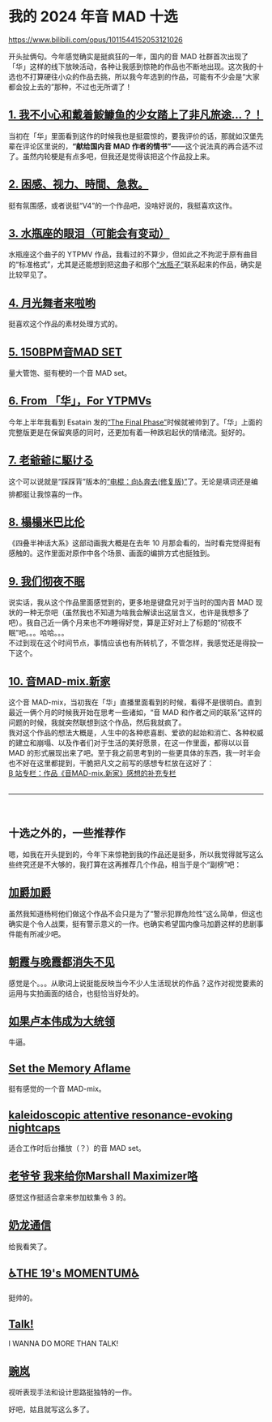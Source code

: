 # 我的 2024 年音 MAD 十选

https://www.bilibili.com/opus/1011544152053121026

开头扯俩句。今年感觉确实是挺疯狂的一年，国内的音 MAD 社群首次出现了「华」这样的线下放映活动，各种让我感到惊艳的作品也不断地出现。这次我的十选也不打算硬往小众的作品去挑，所以我今年选到的作品，可能有不少会是“大家都会投上去的”那种，不过也无所谓了！

## [1. 我不小心和戴着鮟鱇鱼的少女踏上了非凡旅途…？！](https://www.bilibili.com/video/BV1jz421B7Zx)
当初在「华」里面看到这作的时候我也是挺震惊的，要我评价的话，那就如汉堡先辈在评论区里说的，**“献给国内音 MAD 作者的情书”**——这个说法真的再合适不过了。虽然内轮梗是有点多吧，但我还是觉得该把这个作品投上来。

## [2. 困感、视力、時間、急救。](https://www.bilibili.com/video/BV1of421o7vf)
挺有氛围感，或者说挺“V4”的一个作品吧，没啥好说的，我挺喜欢这作。

## [3. 水瓶座的眼泪（可能会有变动）](https://www.bilibili.com/video/BV1Jp42117tx)
水瓶座这个曲子的 YTPMV 作品，我看过的不算少，但如此之不拘泥于原有曲目的“标准格式”，尤其是还能想到把这曲子和那个[“水瓶子”](https://www.bilibili.com/video/BV1tH4y1S7iK)联系起来的作品，确实是比较罕见了。

## [4. 月光舞者来啦哟](https://www.bilibili.com/video/BV1Xz421o7qH)
挺喜欢这个作品的素材处理方式的。

## [5. 150BPM音MAD SET](https://www.bilibili.com/video/BV1LM4m117vr)
量大管饱、挺有梗的一个音 MAD set。

## [6. From 「华」，For YTPMVs](https://www.bilibili.com/video/BV1PYakePE7Z)
今年上半年我看到 Esatain 发的[“The Final Phase”](https://www.bilibili.com/video/BV1Vm421J7db)时候就被帅到了。「华」上面的完整版更是在保留爽感的同时，还更加有着一种跌宕起伏的情绪流。挺好的。

## [7. 老爺爺に駆ける](https://www.bilibili.com/video/BV1tE421G7N6)
这个可以说就是“踩踩背”版本的[“电棍：向♿奔去(修复版)”](https://www.bilibili.com/video/BV1vK4y1p7F5/)了。无论是填词还是编排都挺让我惊喜的一作。

## [8. 榻榻米巴比伦](https://www.bilibili.com/video/BV1Hm421K7sL/)
《四叠半神话大系》这部动画我大概是在去年 10 月那会看的，当时看完觉得挺有感触的。这作里面对原作中各个场景、画面的编排方式也挺独到。

## [9. 我们彻夜不眠](https://www.bilibili.com/video/BV1Z1421U75C)
说实话，我从这个作品里面感觉到的，更多地是键盘兄对于当时的国内音 MAD 现状的一种无奈吧（虽然我也不知道为啥我会解读出这层含义，也许是我想多了吧）。我自己近一俩个月来也不咋睡得好觉，算是正好对上了标题的“彻夜不眠”吧。。。哈哈。。。<br>
不过到现在这个时间节点，事情应该也有所转机了，不管怎样，我感觉还是得投一下这个。

## [10. 音MAD-mix.新家](https://www.bilibili.com/video/BV1w9iFeWExy)
这个音 MAD-mix，当初我在「华」直播里面看到的时候，看得不是很明白。直到最近一俩个月的时候我开始在思考一些诸如，“音 MAD 和作者之间的联系”这样的问题的时候，我就突然联想到这个作品，然后我就疯了。<br>
我对这个作品的想法大概是，人生中的各种悲喜剧、爱欲的起始和消亡、各种权威的建立和崩塌、以及作者们对于生活的美好愿景，在这一作里面，都得以以音 MAD 的形式展现出来了吧。至于我之前思考到的一些更具体的东西，我一时半会也不好在这里都提到，干脆把凡文之前写的感想专栏放在这好了：<br>
[B 站专栏：作品《音MAD-mix.新家》感想的补充专栏](https://www.bilibili.com/opus/981008107120361479)
<br><br>

---
<br>

## 十选之外的，一些推荐作

嗯，如我在开头提到的，今年下来惊艳到我的作品还是挺多，所以我觉得就写这么些终究还是不大够的，我打算在这再推荐几个作品，相当于是个“副榜”吧：

## [加爵加爵](https://www.bilibili.com/video/BV1RUqXY6EN8)
虽然我知道杨柯他们做这个作品不会只是为了“警示犯罪危险性”这么简单，但这也确实是个令人战栗，挺有警示意义的一作。也确实希望国内像马加爵这样的悲剧事件能有所减少吧。

## [朝霞与晚霞都消失不见](https://www.bilibili.com/video/BV1vJ4m1H7k8/)
感觉是个。。。从歌词上说挺能反映当今不少人生活现状的作品？这作对视觉要素的运用与实拍画面的结合，也挺恰当好处的。

## [如果卢本伟成为大统领](https://www.bilibili.com/video/BV1vt421H7Fb/)
牛逼。

## [Set the Memory Aflame](https://www.bilibili.com/video/BV1HYxZeoEXX)
挺有感觉的一个音 MAD-mix。

## [kaleidoscopic attentive resonance-evoking nightcaps](https://www.bilibili.com/video/BV1Wb421a7kY/)
适合工作时后台播放（？）的音 MAD set。

## [老爷爷 我来给你Marshall Maximizer咯](https://www.bilibili.com/video/BV1Tr421E7Qf)
感觉这作挺适合拿来参加蚊集令 3 的。

## [奶龙通信](https://www.bilibili.com/video/BV15FCdYYEQT)
给我看笑了。

## [♿THE 19's MOMENTUM♿](https://www.bilibili.com/video/BV1Qy411e7dt)
挺帅的。

## [Talk!](https://www.bilibili.com/video/BV1nhvoekEg1/)
I WANNA DO MORE THAN TALK!

## [豌岚](https://www.bilibili.com/video/BV1niYWeVEKA)
视听表现手法和设计思路挺独特的一作。

好吧，姑且就写这么多了。